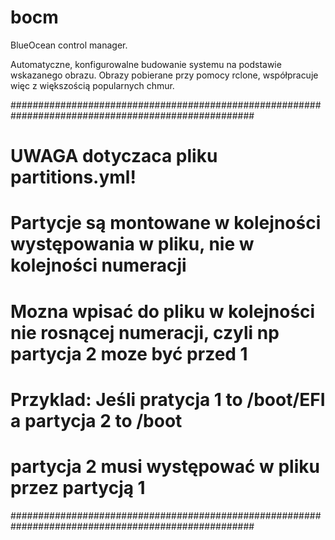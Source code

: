 # bocm
BlueOcean control manager.

Automatyczne, konfigurowalne budowanie systemu na podstawie wskazanego obrazu.
Obrazy pobierane przy pomocy rclone, współpracuje więc z większością popularnych chmur.

####################################################################################################
# UWAGA dotyczaca pliku partitions.yml!
#
# Partycje są montowane w kolejności występowania w pliku, nie w kolejności numeracji
# Mozna wpisać do pliku w kolejności nie rosnącej numeracji, czyli np partycja 2 moze być przed 1
#
# Przyklad: Jeśli pratycja 1 to /boot/EFI a partycja 2 to /boot 
#          partycja 2 musi występować w pliku przez partycją 1
####################################################################################################